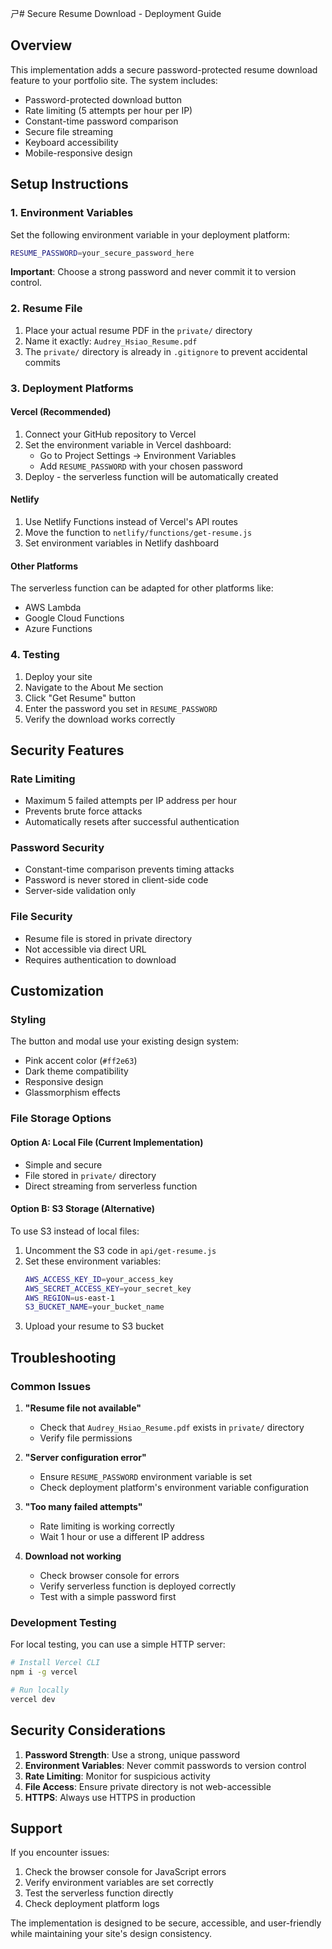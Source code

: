 ㄕ# Secure Resume Download - Deployment Guide

## Overview

This implementation adds a secure password-protected resume download feature to your portfolio site. The system includes:

- Password-protected download button
- Rate limiting (5 attempts per hour per IP)
- Constant-time password comparison
- Secure file streaming
- Keyboard accessibility
- Mobile-responsive design

## Setup Instructions

### 1. Environment Variables

Set the following environment variable in your deployment platform:

```bash
RESUME_PASSWORD=your_secure_password_here
```

**Important**: Choose a strong password and never commit it to version control.

### 2. Resume File

1. Place your actual resume PDF in the `private/` directory
2. Name it exactly: `Audrey_Hsiao_Resume.pdf`
3. The `private/` directory is already in `.gitignore` to prevent accidental commits

### 3. Deployment Platforms

#### Vercel (Recommended)

1. Connect your GitHub repository to Vercel
2. Set the environment variable in Vercel dashboard:
   - Go to Project Settings → Environment Variables
   - Add `RESUME_PASSWORD` with your chosen password
3. Deploy - the serverless function will be automatically created

#### Netlify

1. Use Netlify Functions instead of Vercel's API routes
2. Move the function to `netlify/functions/get-resume.js`
3. Set environment variables in Netlify dashboard

#### Other Platforms

The serverless function can be adapted for other platforms like:
- AWS Lambda
- Google Cloud Functions
- Azure Functions

### 4. Testing

1. Deploy your site
2. Navigate to the About Me section
3. Click "Get Resume" button
4. Enter the password you set in `RESUME_PASSWORD`
5. Verify the download works correctly

## Security Features

### Rate Limiting
- Maximum 5 failed attempts per IP address per hour
- Prevents brute force attacks
- Automatically resets after successful authentication

### Password Security
- Constant-time comparison prevents timing attacks
- Password is never stored in client-side code
- Server-side validation only

### File Security
- Resume file is stored in private directory
- Not accessible via direct URL
- Requires authentication to download

## Customization

### Styling
The button and modal use your existing design system:
- Pink accent color (`#ff2e63`)
- Dark theme compatibility
- Responsive design
- Glassmorphism effects

### File Storage Options

#### Option A: Local File (Current Implementation)
- Simple and secure
- File stored in `private/` directory
- Direct streaming from serverless function

#### Option B: S3 Storage (Alternative)
To use S3 instead of local files:

1. Uncomment the S3 code in `api/get-resume.js`
2. Set these environment variables:
   ```bash
   AWS_ACCESS_KEY_ID=your_access_key
   AWS_SECRET_ACCESS_KEY=your_secret_key
   AWS_REGION=us-east-1
   S3_BUCKET_NAME=your_bucket_name
   ```
3. Upload your resume to S3 bucket

## Troubleshooting

### Common Issues

1. **"Resume file not available"**
   - Check that `Audrey_Hsiao_Resume.pdf` exists in `private/` directory
   - Verify file permissions

2. **"Server configuration error"**
   - Ensure `RESUME_PASSWORD` environment variable is set
   - Check deployment platform's environment variable configuration

3. **"Too many failed attempts"**
   - Rate limiting is working correctly
   - Wait 1 hour or use a different IP address

4. **Download not working**
   - Check browser console for errors
   - Verify serverless function is deployed correctly
   - Test with a simple password first

### Development Testing

For local testing, you can use a simple HTTP server:

```bash
# Install Vercel CLI
npm i -g vercel

# Run locally
vercel dev
```

## Security Considerations

1. **Password Strength**: Use a strong, unique password
2. **Environment Variables**: Never commit passwords to version control
3. **Rate Limiting**: Monitor for suspicious activity
4. **File Access**: Ensure private directory is not web-accessible
5. **HTTPS**: Always use HTTPS in production

## Support

If you encounter issues:

1. Check the browser console for JavaScript errors
2. Verify environment variables are set correctly
3. Test the serverless function directly
4. Check deployment platform logs

The implementation is designed to be secure, accessible, and user-friendly while maintaining your site's design consistency.
